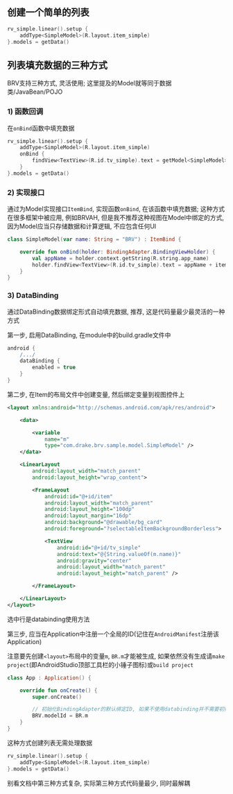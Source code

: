 ## 创建一个简单的列表

```kotlin
rv_simple.linear().setup {
    addType<SimpleModel>(R.layout.item_simple)
}.models = getData()
```



## 列表填充数据的三种方式

BRV支持三种方式, 灵活使用; 这里提及的Model就等同于数据类/JavaBean/POJO



### 1) 函数回调

在`onBind`函数中填充数据

```kotlin
rv_simple.linear().setup {
    addType<SimpleModel>(R.layout.item_simple)
    onBind {
        findView<TextView>(R.id.tv_simple).text = getModel<SimpleModel>().name
    }
}.models = getData()
```





### 2) 实现接口

通过为Model实现接口`ItemBind`, 实现函数`onBind`, 在该函数中填充数据; 这种方式在很多框架中被应用, 例如BRVAH, 但是我不推荐这种视图在Model中绑定的方式, 因为Model应当只存储数据和计算逻辑, 不应包含任何UI

```kotlin
class SimpleModel(var name: String = "BRV") : ItemBind {

    override fun onBind(holder: BindingAdapter.BindingViewHolder) {
        val appName = holder.context.getString(R.string.app_name)
        holder.findView<TextView>(R.id.tv_simple).text = appName + itemPosition
    }
}
```





### 3) DataBinding

通过DataBinding数据绑定形式自动填充数据, 推荐, 这是代码量最少最灵活的一种方式



第一步, 启用DataBinding, 在module中的build.gradle文件中

```groovy
android {
	/.../
    dataBinding {
        enabled = true
    }
}
```

第二步, 在Item的布局文件中创建变量, 然后绑定变量到视图控件上

```xml hl_lines="24"
<layout xmlns:android="http://schemas.android.com/apk/res/android">

    <data>

        <variable
            name="m"
            type="com.drake.brv.sample.model.SimpleModel" />
    </data>

    <LinearLayout
        android:layout_width="match_parent"
        android:layout_height="wrap_content">

        <FrameLayout
            android:id="@+id/item"
            android:layout_width="match_parent"
            android:layout_height="100dp"
            android:layout_margin="16dp"
            android:background="@drawable/bg_card"
            android:foreground="?selectableItemBackgroundBorderless">

            <TextView
				android:id="@+id/tv_simple"
                android:text="@{String.valueOf(m.name)}"
                android:gravity="center"
                android:layout_width="match_parent"
                android:layout_height="match_parent" />

        </FrameLayout>

    </LinearLayout>
</layout>
```
选中行是databinding使用方法

第三步, 应当在Application中注册一个全局的ID(记住在`AndroidManifest`注册该Application)
<br>

注意要先创建`<layout>`布局中的变量`m`, `BR.m`才能被生成, 如果依然没有生成请`make project`(即AndroidStudio顶部工具栏的小锤子图标)或`build project`

```kotlin
class App : Application() {

    override fun onCreate() {
        super.onCreate()

        // 初始化BindingAdapter的默认绑定ID, 如果不使用databinding并不需要初始化
        BRV.modelId = BR.m
    }
}
```

这种方式创建列表无需处理数据

```kotlin
rv_simple.linear().setup {
    addType<SimpleModel>(R.layout.item_simple)
}.models = getData()
```



别看文档中第三种方式复杂, 实际第三种方式代码量最少, 同时最解耦

